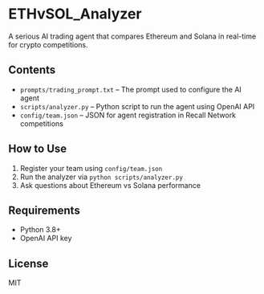# ETHvSOL_Analyzer

A serious AI trading agent that compares Ethereum and Solana in real-time for crypto competitions.

## Contents

- `prompts/trading_prompt.txt` – The prompt used to configure the AI agent
- `scripts/analyzer.py` – Python script to run the agent using OpenAI API
- `config/team.json` – JSON for agent registration in Recall Network competitions

## How to Use

1. Register your team using `config/team.json`
2. Run the analyzer via `python scripts/analyzer.py`
3. Ask questions about Ethereum vs Solana performance

## Requirements

- Python 3.8+
- OpenAI API key

## License

MIT
